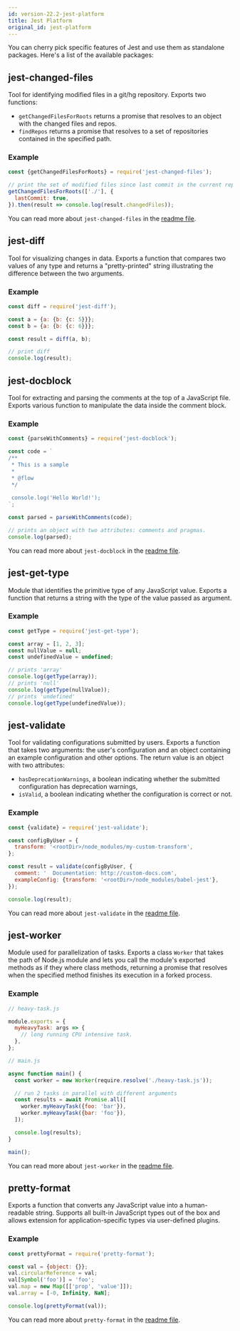 ```yaml
---
id: version-22.2-jest-platform
title: Jest Platform
original_id: jest-platform
---
```


You can cherry pick specific features of Jest and use them as standalone
packages. Here's a list of the available packages:

## jest-changed-files

Tool for identifying modified files in a git/hg repository. Exports two
functions:

* `getChangedFilesForRoots` returns a promise that resolves to an object with
  the changed files and repos.
* `findRepos` returns a promise that resolves to a set of repositories contained
  in the specified path.

### Example

```javascript
const {getChangedFilesForRoots} = require('jest-changed-files');

// print the set of modified files since last commit in the current repo
getChangedFilesForRoots(['./'], {
  lastCommit: true,
}).then(result => console.log(result.changedFiles));
```

You can read more about `jest-changed-files` in the
[readme file](https://github.com/facebook/jest/blob/master/packages/jest-changed-files/README.md).

## jest-diff

Tool for visualizing changes in data. Exports a function that compares two
values of any type and returns a "pretty-printed" string illustrating the
difference between the two arguments.

### Example

```javascript
const diff = require('jest-diff');

const a = {a: {b: {c: 5}}};
const b = {a: {b: {c: 6}}};

const result = diff(a, b);

// print diff
console.log(result);
```

## jest-docblock

Tool for extracting and parsing the comments at the top of a JavaScript file.
Exports various function to manipulate the data inside the comment block.

### Example

```javascript
const {parseWithComments} = require('jest-docblock');

const code = `
/**
 * This is a sample
 *
 * @flow
 */
 
 console.log('Hello World!');
`;

const parsed = parseWithComments(code);

// prints an object with two attributes: comments and pragmas.
console.log(parsed);
```

You can read more about `jest-docblock` in the
[readme file](https://github.com/facebook/jest/blob/master/packages/jest-docblock/README.md).

## jest-get-type

Module that identifies the primitive type of any JavaScript value. Exports a
function that returns a string with the type of the value passed as argument.

### Example

```javascript
const getType = require('jest-get-type');

const array = [1, 2, 3];
const nullValue = null;
const undefinedValue = undefined;

// prints 'array'
console.log(getType(array));
// prints 'null'
console.log(getType(nullValue));
// prints 'undefined'
console.log(getType(undefinedValue));
```

## jest-validate

Tool for validating configurations submitted by users. Exports a function that
takes two arguments: the user's configuration and an object containing an
example configuration and other options. The return value is an object with two
attributes:

* `hasDeprecationWarnings`, a boolean indicating whether the submitted
  configuration has deprecation warnings,
* `isValid`, a boolean indicating whether the configuration is correct or not.

### Example

```javascript
const {validate} = require('jest-validate');

const configByUser = {
  transform: '<rootDir>/node_modules/my-custom-transform',
};

const result = validate(configByUser, {
  comment: '  Documentation: http://custom-docs.com',
  exampleConfig: {transform: '<rootDir>/node_modules/babel-jest'},
});

console.log(result);
```

You can read more about `jest-validate` in the
[readme file](https://github.com/facebook/jest/blob/master/packages/jest-validate/README.md).

## jest-worker

Module used for parallelization of tasks. Exports a class `Worker` that takes
the path of Node.js module and lets you call the module's exported methods as if
they where class methods, returning a promise that resolves when the specified
method finishes its execution in a forked process.

### Example

```javascript
// heavy-task.js

module.exports = {
  myHeavyTask: args => {
    // long running CPU intensive task.
  },
};
```

```javascript
// main.js

async function main() {
  const worker = new Worker(require.resolve('./heavy-task.js'));

  // run 2 tasks in parallel with different arguments
  const results = await Promise.all([
    worker.myHeavyTask({foo: 'bar'}),
    worker.myHeavyTask({bar: 'foo'}),
  ]);

  console.log(results);
}

main();
```

You can read more about `jest-worker` in the
[readme file](https://github.com/facebook/jest/blob/master/packages/jest-worker/README.md).

## pretty-format

Exports a function that converts any JavaScript value into a human-readable
string. Supports all built-in JavaScript types out of the box and allows
extension for application-specific types via user-defined plugins.

### Example

```javascript
const prettyFormat = require('pretty-format');

const val = {object: {}};
val.circularReference = val;
val[Symbol('foo')] = 'foo';
val.map = new Map([['prop', 'value']]);
val.array = [-0, Infinity, NaN];

console.log(prettyFormat(val));
```

You can read more about `pretty-format` in the
[readme file](https://github.com/facebook/jest/blob/master/packages/pretty-format/README.md).
